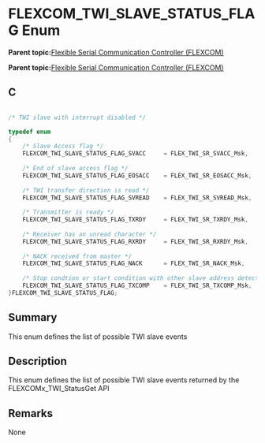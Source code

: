 # FLEXCOM\_TWI\_SLAVE\_STATUS\_FLAG Enum

**Parent topic:**[Flexible Serial Communication Controller \(FLEXCOM\)](GUID-137968B9-4089-44C6-9B5A-2F30929F6852.md)

**Parent topic:**[Flexible Serial Communication Controller \(FLEXCOM\)](GUID-1F0CC449-4122-4C77-A199-A7874C524FDD.md)

## C

```c

/* TWI slave with interrupt disabled */

typedef enum
{
	/* Slave Access flag */
    FLEXCOM_TWI_SLAVE_STATUS_FLAG_SVACC     = FLEX_TWI_SR_SVACC_Msk,
	
	/* End of slave access flag */
    FLEXCOM_TWI_SLAVE_STATUS_FLAG_EOSACC    = FLEX_TWI_SR_EOSACC_Msk,
	
	/* TWI transfer direction is read */
    FLEXCOM_TWI_SLAVE_STATUS_FLAG_SVREAD    = FLEX_TWI_SR_SVREAD_Msk,
	
	/* Transmitter is ready */
    FLEXCOM_TWI_SLAVE_STATUS_FLAG_TXRDY     = FLEX_TWI_SR_TXRDY_Msk,
	
	/* Receiver has an unread character */
    FLEXCOM_TWI_SLAVE_STATUS_FLAG_RXRDY     = FLEX_TWI_SR_RXRDY_Msk,
	
	/* NACK received from master */
	FLEXCOM_TWI_SLAVE_STATUS_FLAG_NACK   	= FLEX_TWI_SR_NACK_Msk,
	
	/* Stop condtion or start condition with other slave address detected */
    FLEXCOM_TWI_SLAVE_STATUS_FLAG_TXCOMP    = FLEX_TWI_SR_TXCOMP_Msk,
}FLEXCOM_TWI_SLAVE_STATUS_FLAG;

```

## Summary

This enum defines the list of possible TWI slave events

## Description

This enum defines the list of possible TWI slave events returned by the FLEXCOMx\_TWI\_StatusGet API

## Remarks

None

